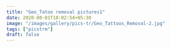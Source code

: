 ```yaml
---
title: "Geo_Tatoo removal pictures1"
date: 2020-08-01T18:02:54+05:30
image: "/images/gallery/pics-tr/Geo_Tattoos_Removal-2.jpg"
tags: ["picstrm"]
draft: false
---
```

